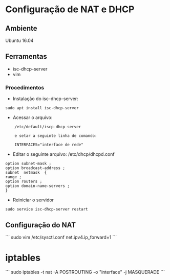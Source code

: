 # Configuração de NAT e DHCP

## Ambiente

Ubuntu 16.04

## Ferramentas

* isc-dhcp-server
* vim

### Procedimentos

* Instalação do isc-dhcp-server:
```
sudo apt install isc-dhcp-server
```

* Acessar o arquivo:

```
    /etc/default/iscp-dhcp-server

    e setar a seguinte linha de comando:

    INTERFACES="interface de rede"
```

* Editar o seguinte arquivo: /etc/dhcp/dhcpd.conf

```
option subnet-mask ;
option broadcast-address ;
subnet  netmask  {
range ;
option routers ;
option domain-name-servers ;
}
```

* Reiniciar o servidor

```
sudo service isc-dhcp-server restart

```

## Configuração do NAT

´´´
sudo vim /etc/sysctl.conf
net.ipv4.ip_forward=1
´´´

# iptables

´´´
sudo iptables -t nat -A POSTROUTING -o "interface" -j MASQUERADE
´´´
